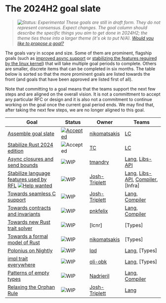 # The 2024H2 goal slate

> *![Status: Experimental](https://img.shields.io/badge/Status-Experimental-yellow) These goals are still in draft form. They do not represent consensus. Expect changes. The goal column should describe the specific things you aim to get done in 2024H2; the theme ties those into a larger theme (it's ok to put N/A). [Would you like to propose a goal?](../how_to/propose_a_goal.md)*

The goals vary in scope and size. Some of them are prominent, flagship goals (such as [improved async support][AFE] or [stabilizing the features required by the linux kernel][LK]) that will take multiple goal periods to complete. Others are smaller, discrete items that can be completed in six months. The table below is sorted so that the more prominent goals are listed towards the front (and goals that have been approved are listed first of all).

Note that committing to a goal means that the teams support the next few steps and are aligned on the overall vision. It is not a committment to accept any particular RFC or design and it is also not a commitment to continue working on the goal once the current goal period ends. We may find that, after taking the next few steps, we are no longer aligned to this goal.

| Goal                                                                   | Status                      | Owner             | Teams                                   |
| ---------------------------------------------------------------------- | --------------------------- | ----------------- | --------------------------------------- |
| [Assemble goal slate][AGS]                                             | [![Accepted][acc]][rfc3614] | [nikomatsakis][]  | [LC]                                    |
| [Stabilize Rust 2024 edition][R2024]                                   | ![Accepted][acc]            | [TC][]            | [LC]                                    |
| [Async closures and send bounds][AFE]                                  | ![WIP][wip]                 | [tmandry][]       | [Lang], [Libs-API]                      |
| [Stabilize language features used by RFL][LK] [![Help wanted]][LKH] | ![WIP][wip]                 | [Josh-Triplett][] | [Lang], [Libs-API], [Compiler], [Infra] |
| [Towards seamless C support][SCS]                                      | ![WIP][wip]                 | [Josh-Triplett][] | [Lang], [Compiler]                      |
| [Towards contracts and invariants][CI]                                 | ![WIP][wip]                 | [pnkfelix]        | [Lang], [Compiler]                      |
| [Towards new Rust trait solver][NTS]                                   | ![WIP][wip]                 | [lcnr]            | [Types]                                 |
| [Towards a formal model of Rust][AMF]                                  | ![WIP][wip]                 | [nikomatsakis]    | [Types]                                 |
| [Polonius on Nightly][NBNLB]                                           | ![WIP][wip]                 | [lqd]             | [Lang], [Types]                         |
| [impl trait everywhere][ITE]                                           | ![WIP][wip]                 | [oli-obk]         | [Lang], [Types]                         |
| [Patterns of empty types][PET]                                         | ![WIP][wip]                 | [Nadrieril]       | [Lang], [Compiler]                      |
| [Relaxing the Orphan Rule][RTOR]                                       | ![WIP][wip]                 | [Josh-Triplett][] | [Lang]                                  |

[AFE]: ./async_fn_everywhere.md
[LK]: ./rfl_stable.md
[LKH]: ./rfl_stable.md#ownership-and-other-resources
[SCS]: ./Seamless-C-Support.md
[CI]: ./Contracts-and-invariants.md
[NTS]: ./New-trait-solver.md
[AMF]: ./a-mir-formality.md
[AGS]: ./Project-goal-slate.md
[R2024]: ./Rust-2024-Edition.md
[NBNLB]: ./Polonius.md
[PET]: ./Patterns-of-empty-types.md
[RTOR]: ./Relaxing-the-Orphan-Rule.md
[ITE]: ./Impl-trait-everywhere.md

[rfc3614]: https://github.com/rust-lang/rfcs/pull/3614
[Intrusive linked lists]: ./Intrusive-linked-lists.md
[Fallible allocation]: ./Fallible-allocation.md
[Intrusive linked lists]: ./Intrusive-linked-lists.md

[own]: https://img.shields.io/badge/Owned%20Needed-blue

[acc]: https://img.shields.io/badge/Accepted-green
[prov]: https://img.shields.io/badge/Provisional-yellow
[wip]: https://img.shields.io/badge/WIP-yellow

[Compiler]: https://www.rust-lang.org/governance/teams/compiler
[Lang]: https://www.rust-lang.org/governance/teams/lang
[LC]: https://www.rust-lang.org/governance/teams/leadership-council
[Libs-API]: https://www.rust-lang.org/governance/teams/library#team-libs-api


[compiler-errors]: https://github.com/compiler-errors
[lqd]: https://github.com/lqd
[Nadrieril]: https://github.com/Nadrieril
[nikomatsakis]: https://github.com/nikomatsakis
[oli-obk]: https://github.com/oli-obk
[tmandry]: https://github.com/tmandry
[petrochenkov]: https://github.com/petrochenkov
[pnkfelix]: https://github.com/pnkfelix
[TC]: https://github.com/TC
[josh-triplett]: https://github.com/Josh-Triplett

[Help wanted]: https://img.shields.io/badge/Help%20wanted-blue
